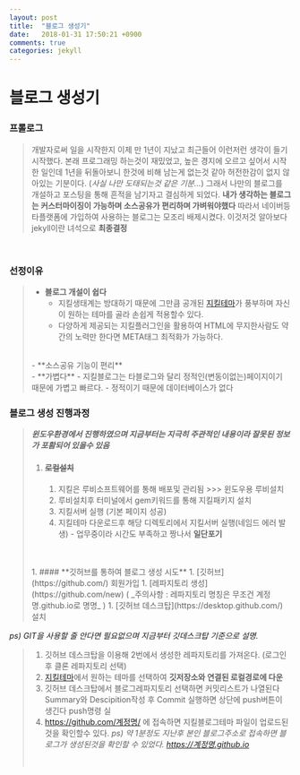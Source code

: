 ```yaml
---
layout: post
title:  "블로그 생성기"
date:   2018-01-31 17:50:21 +0900
comments: true
categories: jekyll
---
```

# 블로그 생성기

### **프롤로그**
>개발자로써 일을 시작한지 이제 만 1년이 지났고 최근들어 이런저런 생각이 들기 시작했다.
본래 프로그래밍 하는것이 재밌었고, 높은 경지에 오르고 싶어서 시작한 일인데 1년을 뒤돌아보니 한것에 비해 남는게 없는것 같아 허전한감이 없지 않아있는 기분이다. (_사실 나만 도태되는것 같은 기분..._)
그래서 나만의 블로그를 개설하고 포스팅을 통해 흔적을 남기자고 결심하게 되었다.
**내가 생각하는 블로그는 커스터마이징이 가능하며 소스공유가 편리하며 가벼워야했다** 따라서 네이버등 타플랫폼에 가입하여 사용하는 블로그는 모조리 배제시켰다.
이것저것 알아보다 jekyll이란 녀석으로 **최종결정**

<br/>

### **선정이유**
> - **블로그 개설이 쉽다**
>      - 지킬생태계는 방대하기 때문에 그만큼 공개된 [지킬테마](http://jekyllthemes.org/)가 풍부하며 자신이 원하는 테마를 골라 손쉽게 적용할수 있다.
>      - 다양하게 제공되는 지킬플러그인을 활용하여 HTML에 무지한사람도 약간의 노력만 한다면 META태그 최적화가 가능하다.
><br/>
> - **소스공유 기능이 편리**
><br/>
> - **가볍다**
>     - 지킬블로그는 타블로그와 달리 정적인(변동이없는)페이지이기 때문에 가볍고 빠르다.
>     - 정적이기 때문에 데이터베이스가 없다

### **블로그 생성 진행과정**
> __*윈도우환경에서 진행하였으며 지금부터는 지극히 주관적인 내용이라 잘못된 정보가 포홤되어 있을수 있음*__
>1. #### ~~로컬설치~~
>    1. 지킬은 루비소프트웨어를 통해 배포및 관리됨 >>> 윈도우용 루비설치
>    1. 루비설치후 터미널에서 gem키워드를 통해 지킬패키지 설치
>    1. 지킬서버 실행 (기본 페이지 성공)
>    1. 지킬테마 다운로드후 해당 디렉토리에서 지킬서버 실행(네임드 에러 발생)
    - 업무중이라 시간도 부족하고 짱나서 __일단포기__  
><br/>  
><br/>  
>1. #### **깃허브를 통하여 블로그 생성 시도**
>    1. [깃허브](https://github.com/) 회원가입
>    1. [레파지토리 생성](https://github.com/new) ( _주의사항 : 레파지토리 명칭은 무조건 계정명.github.io로 명명_ )
>    1. [깃허브 데스크탑](https://desktop.github.com/) 설치
_ps) GIT을 사용할 줄 안다면 필요없으며 지금부터 깃데스크탑 기준으로 설명._
>    1. 깃허브 데스크탑을 이용해 2번에서 생성한 레파지토리를 가져온다. (로그인 후 클론 레파지토리 선택)
>    1. [지킬테마](http://jekyllthemes.org/)에서 원하는 테마를 선택하여 **깃저장소와 연결된 로컬경로에 다운**
>    1. 깃허브 데스크탑에서 블로그레파지토리 선택하면 커밋리스트가 나열된다 Summary와 Descipition작성 후 Commit 실행하면 상단에 push버튼이 생긴다 push명령 실
>    1. https://github.com/계정명/ 에 접속하면 지킬블로그테마 파일이 업로드된것을 확인할수 있다.
_ps) 약 1분정도 지난후 본인 블로그주소로 접속하면 블로그가 생성된것을 확인할 수 있었다. https://계정명.github.io_
> <br/>
